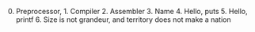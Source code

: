 0. Preprocessor, 1. Compiler 2. Assembler 3. Name 4. Hello, puts 5. Hello, printf 6. Size is not grandeur, and territory does not make a nation
